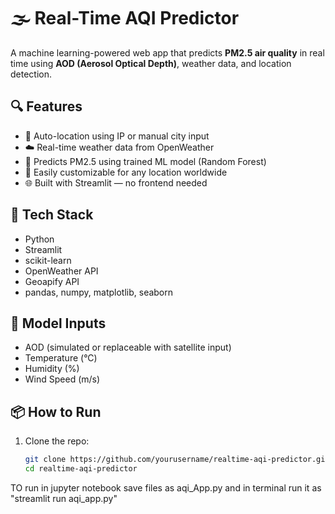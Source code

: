 # 🌫️ Real-Time AQI Predictor

A machine learning-powered web app that predicts **PM2.5 air quality** in real time using **AOD (Aerosol Optical Depth)**, weather data, and location detection.

## 🔍 Features

- 📍 Auto-location using IP or manual city input
- ☁️ Real-time weather data from OpenWeather
- 🔢 Predicts PM2.5 using trained ML model (Random Forest)
- 🧠 Easily customizable for any location worldwide
- 🌐 Built with Streamlit — no frontend needed

## 🚀 Tech Stack

- Python
- Streamlit
- scikit-learn
- OpenWeather API
- Geoapify API
- pandas, numpy, matplotlib, seaborn

## 🧠 Model Inputs

- AOD (simulated or replaceable with satellite input)
- Temperature (°C)
- Humidity (%)
- Wind Speed (m/s)

## 📦 How to Run

1. Clone the repo:

   ```bash
   git clone https://github.com/yourusername/realtime-aqi-predictor.git
   cd realtime-aqi-predictor


TO run in jupyter notebook
save files as aqi_App.py and in terminal run it as 
"streamlit run aqi_app.py"
